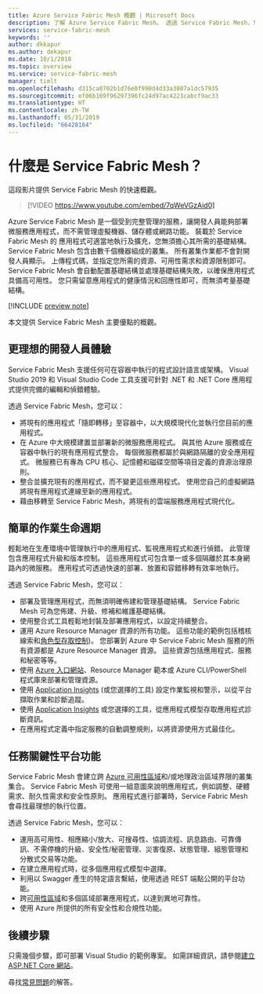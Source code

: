 ```yaml
---
title: Azure Service Fabric Mesh 概觀 | Microsoft Docs
description: 了解 Azure Service Fabric Mesh。 透過 Service Fabric Mesh，您將可安心部署及調整應用程式，而無須考量應用程式的基礎結構需求。
services: service-fabric-mesh
keywords: ''
author: dkkapur
ms.author: dekapur
ms.date: 10/1/2018
ms.topic: overview
ms.service: service-fabric-mesh
manager: timlt
ms.openlocfilehash: d315ca0702b1d76e0f990d4d33a3807a1dc57935
ms.sourcegitcommit: ef06b169f96297396fc24d97ac4223cabcf9ac33
ms.translationtype: HT
ms.contentlocale: zh-TW
ms.lasthandoff: 05/31/2019
ms.locfileid: "66428184"
---
```

# <a name="what-is-service-fabric-mesh"></a>什麼是 Service Fabric Mesh？

這段影片提供 Service Fabric Mesh 的快速概觀。
> [!VIDEO https://www.youtube.com/embed/7qWeVGzAid0]

Azure Service Fabric Mesh 是一個受到完整管理的服務，讓開發人員能夠部署微服務應用程式，而不需管理虛擬機器、儲存體或網路功能。 裝載於 Service Fabric Mesh 的 應用程式可適當地執行及擴充，您無須擔心其所需的基礎結構。  Service Fabric Mesh 包含由數千個機器組成的叢集。  所有叢集作業都不會對開發人員顯示。 上傳程式碼，並指定您所需的資源、可用性需求和資源限制即可。  Service Fabric Mesh 會自動配置基礎結構並處理基礎結構失敗，以確保應用程式具備高可用性。 您只需留意應用程式的健康情況和回應性即可，而無須考量基礎結構。  

[!INCLUDE [preview note](./includes/include-preview-note.md)]

本文提供 Service Fabric Mesh 主要優點的概觀。

## <a name="great-developer-experience"></a>更理想的開發人員體驗

Service Fabric Mesh 支援任何可在容器中執行的程式設計語言或架構。 Visual Studio 2019 和 Visual Studio Code 工具支援可針對 .NET 和 .NET Core 應用程式提供完備的編輯和偵錯體驗。 

透過 Service Fabric Mesh，您可以：

- 將現有的應用程式「隨即轉移」至容器中，以大規模現代化並執行您目前的應用程式。
- 在 Azure 中大規模建置並部署新的微服務應用程式。  與其他 Azure 服務或在容器中執行的現有應用程式整合。 每個微服務都屬於與網路隔離的安全應用程式。 微服務已有專為 CPU 核心、記憶體和磁碟空間等項目定義的資源治理原則。
- 整合並擴充現有的應用程式，而不變更這些應用程式。 使用您自己的虛擬網路將現有應用程式連線至新的應用程式。  
- 藉由移轉至 Service Fabric Mesh，將現有的雲端服務應用程式現代化。  

## <a name="simple-operational-lifecycle"></a>簡單的作業生命週期

輕鬆地在生產環境中管理執行中的應用程式、監視應用程式和進行偵錯。 此管理包含應用程式升級和版本控制。 這些應用程式可包含單一或多個隔離於其本身網路內的微服務。 應用程式可透過快速的部署、放置和容錯移轉有效率地執行。

透過 Service Fabric Mesh，您可以：

- 部署及管理應用程式，而無須明確佈建和管理基礎結構。  Service Fabric Mesh 可為您佈建、升級、修補和維護基礎結構。
- 使用整合式工具輕鬆地封裝及部署應用程式，以設定持續整合。
- 運用 Azure Resource Manager 資源的所有功能。 這些功能的範例包括稽核線索和[角色型存取控制](/azure/role-based-access-control/overview))。 您部署到 Azure 中 Service Fabric Mesh 服務的所有資源都是 Azure Resource Manager 資源。 這些資源包括應用程式、服務和秘密等等。
- 使用 [Azure 入口網站](https://portal.azure.com)、Resource Manager 範本或 Azure CLI/PowerShell 程式庫來部署和管理資源。
- 使用 [Application Insights](/azure/application-insights/) (或您選擇的工具) 設定作業監視和警示，以從平台擷取作業和診斷追蹤。
- 使用 [Application Insights](/azure/application-insights/) 或您選擇的工具，從應用程式模型存取應用程式診斷資訊。
- 在應用程式定義中指定服務的自動調整規則，以將資源使用方式最佳化。

## <a name="mission-critical-platform-capabilities"></a>任務關鍵性平台功能

Service Fabric Mesh 會建立跨 [Azure 可用性區域](/azure/availability-zones/az-overview)和/或地理政治區域界限的叢集集合。 Service Fabric Mesh 可使用一組意圖來說明應用程式，例如調整、硬體需求、耐久性需求和安全性原則。  應用程式進行部署時，Service Fabric Mesh 會尋找最理想的執行位置。

透過 Service Fabric Mesh，您可以：

- 運用高可用性、相應縮小/放大、可搜尋性、協調流程、訊息路由、可靠傳訊、不需停機的升級、安全性/秘密管理、災害復原、狀態管理、組態管理和分散式交易等功能。
- 在建立應用程式時，從多個應用程式模型中選擇。
- 利用以 Swagger 產生的特定語言繫結，使用透過 REST 端點公開的平台功能。
- 跨[可用性區域](/azure/availability-zones/az-overview)和多個區域部署應用程式，以達到異地可靠性。
- 使用 Azure 所提供的所有安全性和合規性功能。

## <a name="next-steps"></a>後續步驟

只需幾個步驟，即可部署 Visual Studio 的範例專案。 如需詳細資訊，請參閱[建立 ASP.NET Core 網站](service-fabric-mesh-quickstart-dotnet-core.md)。 

尋找[常見問題](service-fabric-mesh-faq.md)的解答。


<!-- Links -->

[service-fabric-overview]: ../service-fabric/service-fabric-overview.md
